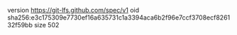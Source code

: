 version https://git-lfs.github.com/spec/v1
oid sha256:e3c175309e7730ef16a635731c1a3394aca6b2f96e7ccf3708ecf826132f59bb
size 502
